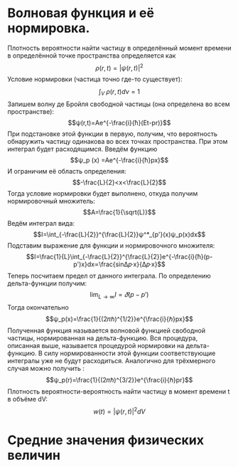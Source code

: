 # Волновая функция и её нормировка.

Плотность вероятности найти частицу в определённый момент времени в определённой точке пространства определяется как
$$ρ(r,t)=|ψ(r,t)|^2$$
 Условие нормировки (частица точно где-то существует): 
 $$\int_V^\ ρ(r,t)dν=1$$
Запишем волну де Бройля свободной частицы (она определена во всем пространстве): 
$$ψ(r,t)=Ae^{-\frac{i}{ħ}(Et-pr)}$$
При подстановке этой функции в первую, получим, что вероятность обнаружить частицу одинакова во всех точках пространства. При этом интеграл будет расходящимся.
Введём функцию 
$$ψ_p (x) =Ae^{-\frac{i}{ħ}px}$$
И ограничим её область определения:
$$-\frac{L}{2}<x<\frac{L}{2}$$
Тогда условие нормировки будет выполнено, откуда получим нормировочный множитель:
$$A=\frac{1}{\sqrt(L)}$$
Ведём интеграл вида: $$I=\int_{-\frac{L}{2}}^{\frac{L}{2}}ψ^*_{p'}(x)ψ_p(x)dx$$
Подставим выражение для функции и нормировочного множителя: $$I=\frac{1}{L}\int_{-\frac{L}{2}}^{\frac{L}{2}}e^{-\frac{i}{ħ}(p-p')x}dx∝\frac{sin∆𝑝·x}{∆𝑝·x}$$
Теперь посчитаем предел от данного интеграла. По определению дельта-функции получим: $$ \lim_{L→∞}I=𝛿(p-p')$$
Тогда окончательно $$ψ_p(x)=\frac{1}{(2𝜋ℏ)^{1/2}}e^{\frac{i}{ℏ}px}$$
Полученная функция называется волновой функцией свободной частицы, нормированная на дельта-функцию. Вся процедура, описанная выше, называется процедурой нормировки на дельта-функцию.
В силу нормированности этой функции соответствующие интегралы уже не будут расходиться.
Аналогично для трёхмерного случая можно получить : $$ψ_p(r)=\frac{1}{(2𝜋ℏ)^{3/2}}e^{\frac{i}{ℏ}pr}$$
Плотность вероятности-вероятность найти частицу в момент времени t в объёме dV: $$w(t)=|ψ(r,t)|^2dV$$
# Средние значения физических величин
